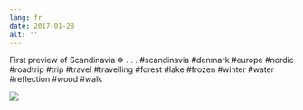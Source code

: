 ```yaml
---
lang: fr
date: 2017-01-28
alt: ''
---
```


First preview of Scandinavia ❄
.
.
.
#scandinavia #denmark #europe #nordic #roadtrip #trip #travel #travelling #forest #lake #frozen #winter #water #reflection #wood #walk

![](/photos/2017-01-28-1485618079.jpg)